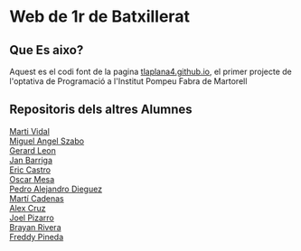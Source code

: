 # Web de 1r de Batxillerat

## Que Es aixo?
Aquest es el codi font de la pagina [tlaplana4.github.io](https://tlaplana4.github.io), el primer projecte de l'optativa de Programació a l'Institut Pompeu Fabra de Martorell

## Repositoris dels altres Alumnes
[Marti Vidal](https://github.com/mvidal401/mvidal401.github.io)\
[Miguel Angel Szabo](https://github.com/mszabo4/mszabo4.github.io)\
[Gerard Leon](https://github.com/gerardleon21/gerardleon21.github.io)\
[Jan Barriga](https://github.com/JanBarriga/jbarriga.github.io)\
[Eric Castro](https://github.com/ecastro4/ecastro4.github.io)\
[Oscar Mesa](https://github.com/omesa4/omesa4.github.io)\
[Pedro Alejandro Dieguez](https://github.com/pdieguez4/pdieguez4.github.io)\
[Martí Cadenas](https://github.com/mcadenas4/mcadenas4.github.io)\
[Alex Cruz](https://github.com/acruz4pompeu/acruz4pompeu.github.io)\
[Joel Pizarro](https://github.com/jpizarro4/jpizarro4.github.io)\
[Brayan Rivera](https://github.com/brivera4pompeu/brivera4pompeu.github.io)\
[Freddy Pineda](https://github.com/fpineda4/fpineda4.github.io)
